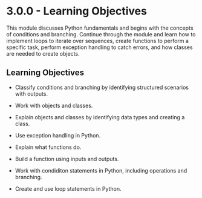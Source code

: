 # 3.0.0 - Learning Objectives

This module discusses Python fundamentals and begins with the concepts of conditions and branching. Continue through the module and learn how to implement loops to iterate over sequences, create functions to perform a specific task, perform exception handling to catch errors, and how classes are needed to create objects.

## Learning Objectives

- Classify conditions and branching by identifying structured scenarios with outputs.

- Work with objects and classes.

- Explain objects and classes by identifying data types and creating a class.

- Use exception handling in Python.
- Explain what functions do.
- Build a function using inputs and outputs.
- Work with condiditon statements in Python, including operations and branching.
- Create and use loop statements in Python.
